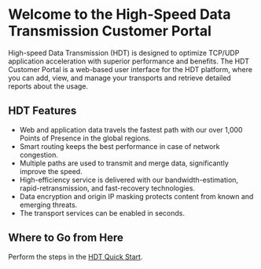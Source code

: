 # Welcome to the High-Speed Data Transmission Customer Portal

High-speed Data Transmission (HDT) is designed to optimize TCP/UDP application acceleration with superior performance and benefits. The HDT Customer Portal is a web-based user interface for the HDT platform, where you can add, view, and manage your transports and retrieve detailed reports about the usage.


## HDT Features


- Web and application data travels the fastest path with our over 1,000 Points of Presence in the global regions.
- Smart routing keeps the best performance in case of network congestion.
- Multiple paths are used to transmit and merge data, significantly improve the speed.
- High-efficiency service is delivered with our bandwidth-estimation, rapid-retransmission, and fast-recovery technologies.
- Data encryption and origin IP masking protects content from known and emerging threats.
- The transport services can be enabled in seconds.


## Where to Go from Here

Perform the steps in the [HDT Quick Start](</docs/getting-started.md>).
